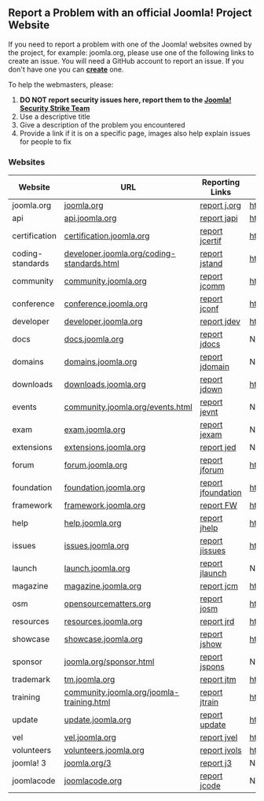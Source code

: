 ## Report a Problem with an official Joomla! Project Website

If you need to report a problem with one of the Joomla! websites owned by the project, for example: joomla.org, please use one of the following links to create an issue. You will need a GitHub account to report an issue. If you don't have one you can **[create](https://github.com/join)** one.

To help the webmasters, please:

1. **DO NOT report security issues here, report them to the [Joomla! Security Strike Team](https://developer.joomla.org/contact-security-team.html)**
2. Use a descriptive title
3. Give a description of the problem you encountered
4. Provide a link if it is on a specific page, images also help explain issues for people to fix

### Websites

Website | URL | Reporting Links | Repository
------- | ------ | ------ | ------
joomla.org | [joomla.org](https://www.joomla.org) | [report j.org](https://github.com/joomla/joomla-websites/issues/new?title=[jorg]%20) | https://github.com/joomla/joomla.org
api | [api.joomla.org](https://api.joomla.org) | [report japi](https://github.com/joomla/api.joomla.org/issues/new?title=[japi]%20) | https://github.com/joomla/api.joomla.org
certification | [certification.joomla.org](https://certification.joomla.org) | [report jcertif](https://github.com/joomla/joomla-websites/issues/new?title=[jcertif]%20) | https://github.com/joomla/certification.joomla.org
coding-standards | [developer.joomla.org/coding-standards.html](https://developer.joomla.org/coding-standards.html) | [report jstand](https://github.com/joomla/joomla-websites/issues/new?title=[jstand]%20) | https://github.com/joomla/coding-standards
community | [community.joomla.org](https://community.joomla.org) | [report jcomm](https://github.com/joomla/joomla-websites/issues/new?title=[jcomm]%20) | https://github.com/joomla/community.joomla.org
conference | [conference.joomla.org](https://conference.joomla.org) | [report jconf](https://github.com/joomla/joomla-websites/issues/new?title=[jconf]%20) | https://github.com/joomla/conference.joomla.org
developer | [developer.joomla.org](https://developer.joomla.org) | [report jdev](https://github.com/joomla/joomla-websites/issues/new?title=[jdev]%20) | https://github.com/joomla/developer.joomla.org
docs | [docs.joomla.org](https://docs.joomla.org) | [report jdocs](https://github.com/joomla/joomla-websites/issues/new?title=[jdocs]%20) | N/A
domains | [domains.joomla.org](https://domains.joomla.org) | [report jdomain](https://github.com/joomla/joomla-websites/issues/new?title=[jdomain]%20) | N/A
downloads | [downloads.joomla.org](https://downloads.joomla.org) | [report jdown](https://github.com/joomla/downloads.joomla.org/issues/new?title=[jdown]%20) | https://github.com/joomla/downloads.joomla.org
events | [community.joomla.org/events.html](https://community.joomla.org/events.html) | [report jevnt](https://github.com/joomla/joomla-websites/issues/new?title=[jevnt]%20) | N/A
exam | [exam.joomla.org](https://exam.joomla.org) | [report jexam](https://github.com/joomla/joomla-websites/issues/new?title=[jexam]%20) | N/A
extensions | [extensions.joomla.org](https://extensions.joomla.org) | [report jed](https://github.com/joomla/jed-issues/issues/new) | N/A
forum | [forum.joomla.org](https://forum.joomla.org) | [report jforum](https://github.com/joomla/joomla-websites/issues/new?title=[jforum]%20) | https://github.com/joomla/forum.joomla.org
foundation | [foundation.joomla.org](https://foundation.joomla.org) | [report jfoundation](https://github.com/joomla/joomla-websites/issues/new?title=[jfoundation]%20) | https://github.com/joomla/foundation.joomla.org
framework | [framework.joomla.org](https://framework.joomla.org) | [report FW](https://github.com/joomla/framework.joomla.org/issues/new?title=[FW%20Site]&body=Please%20state%20the%20nature%20of%20your%20development%20emergency) | https://github.com/joomla/framework.joomla.org
help | [help.joomla.org](https://help.joomla.org) | [report jhelp](https://github.com/joomla/help.joomla.org/issues/new?title=[jhelp]%20) | https://github.com/joomla/help.joomla.org
issues | [issues.joomla.org](https://issues.joomla.org) | [report jissues](http://issues.joomla.org/tracker/jtracker) | https://github.com/joomla/jissues
launch | [launch.joomla.org](https://launch.joomla.org) | [report jlaunch](https://github.com/joomla/joomla-websites/issues/new?title=[jlaunch]%20) | N/A
magazine | [magazine.joomla.org](https://magazine.joomla.org) | [report jcm](https://github.com/joomla/joomla-websites/issues/new?title=[jcm]%20) | https://github.com/joomla/magazine.joomla.org
osm | [opensourcematters.org](https://opensourcematters.org) | [report josm](https://github.com/joomla/joomla-websites/issues/new?title=[josm]%20) | https://github.com/joomla/opensourcematters.org
resources | [resources.joomla.org](https://resources.joomla.org) | [report jrd](https://github.com/joomla/joomla-websites/issues/new?title=[jrd]%20) | https://github.com/joomla/resources.joomla.org
showcase | [showcase.joomla.org](https://showcase.joomla.org) | [report jshow](https://github.com/joomla/joomla-websites/issues/new?title=[jshow]%20) | https://github.com/joomla/showcase.joomla.org
sponsor | [joomla.org/sponsor.html](https://www.joomla.org/sponsor.html) | [report jspons](https://github.com/joomla/joomla-websites/issues/new?title=[jspons]%20) | N/A
trademark | [tm.joomla.org](https://tm.joomla.org) | [report jtm](https://github.com/joomla/joomla-websites/issues/new?title=[jtm]%20) | https://github.com/joomla/tm.joomla.org
training | [community.joomla.org/joomla-training.html](https://community.joomla.org/joomla-training.html) | [report jtrain](https://github.com/joomla/joomla-websites/issues/new?title=[jtrain]%20) | https://github.com/joomla/community.joomla.org
update | [update.joomla.org](https://update.joomla.org) | [report update](https://github.com/joomla/update.joomla.org/issues/new?title=[update]%20) | https://github.com/joomla/update.joomla.org
vel | [vel.joomla.org](https://vel.joomla.org) | [report jvel](https://github.com/joomla/joomla-websites/issues/new?title=[jvel]%20) | https://github.com/joomla/vel.joomla.org
volunteers | [volunteers.joomla.org](https://volunteers.joomla.org) | [report jvols](https://github.com/joomla/volunteers.joomla.org/issues/new?title=[jvols]%20) | https://github.com/joomla/volunteers.joomla.org
joomla! 3 | [joomla.org/3](https://www.joomla.org/3) | [report j3](https://github.com/joomla/joomla-websites/issues/new?title=[j3]%20) | N/A
joomlacode | [joomlacode.org](http://joomlacode.org) | [report jcode](https://github.com/joomla/joomla-websites/issues/new?title=[jcode]%20) | N/A
